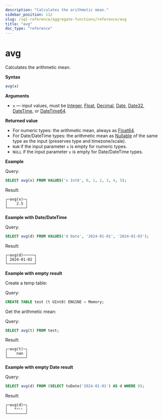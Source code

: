 ```yaml
---
description: "Calculates the arithmetic mean."
sidebar_position: 112
slug: /sql-reference/aggregate-functions/reference/avg
title: "avg"
doc_type: "reference"
---
```


# avg

Calculates the arithmetic mean.

**Syntax**

```sql
avg(x)
```

**Arguments**

- `x` — input values, must be [Integer](../../../sql-reference/data-types/int-uint.md), [Float](../../../sql-reference/data-types/float.md), [Decimal](../../../sql-reference/data-types/decimal.md), [Date](../../../sql-reference/data-types/date.md), [Date32](../../../sql-reference/data-types/date32.md), [DateTime](../../../sql-reference/data-types/datetime.md), or [DateTime64](../../../sql-reference/data-types/datetime64.md).

**Returned value**

- For numeric types: the arithmetic mean, always as [Float64](../../../sql-reference/data-types/float.md).
- For Date/DateTime types: the arithmetic mean as [Nullable](../../../sql-reference/data-types/nullable.md) of the same type as the input (preserves type and timezone/scale).
- `NaN` if the input parameter `x` is empty for numeric types.
- `NULL` if the input parameter `x` is empty for Date/DateTime types.

**Example**

Query:

```sql
SELECT avg(x) FROM VALUES('x Int8', 0, 1, 2, 3, 4, 5);
```

Result:

```text
┌─avg(x)─┐
│    2.5 │
└────────┘
```

**Example with Date/DateTime**

Query:

```sql
SELECT avg(d) FROM VALUES('d Date', '2024-01-01', '2024-01-03');
```

Result:

```text
┌─avg(d)─────┐
│ 2024-01-02 │
└────────────┘
```

**Example with empty result**

Create a temp table:

Query:

```sql
CREATE TABLE test (t UInt8) ENGINE = Memory;
```

Get the arithmetic mean:

Query:

```sql
SELECT avg(t) FROM test;
```

Result:

```text
┌─avg(t)─┐
│    nan │
└────────┘
```

**Example with empty Date result**

Query:

```sql
SELECT avg(d) FROM (SELECT toDate('2024-01-01') AS d WHERE 0);
```

Result:

```text
┌─avg(d)─┐
│   ᴺᵁᴸᴸ │
└────────┘
```
